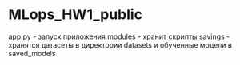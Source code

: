 # MLops_HW1_public

app.py - запуск приложения
modules - хранит скрипты
savings - хранятся датасеты в директории datasets  и обученные модели в saved_models

